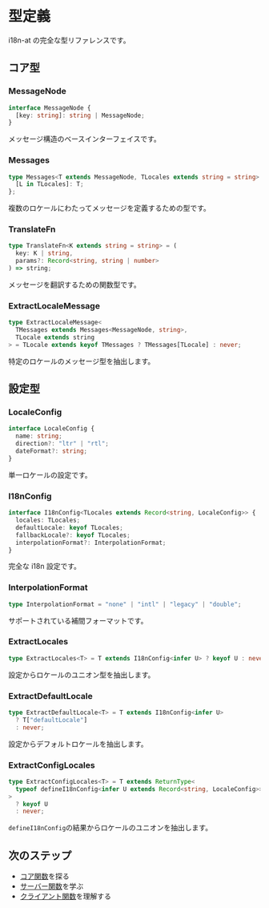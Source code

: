 # 型定義

i18n-at の完全な型リファレンスです。

## コア型

### MessageNode

```typescript
interface MessageNode {
  [key: string]: string | MessageNode;
}
```

メッセージ構造のベースインターフェイスです。

### Messages

```typescript
type Messages<T extends MessageNode, TLocales extends string = string> = {
  [L in TLocales]: T;
};
```

複数のロケールにわたってメッセージを定義するための型です。

### TranslateFn

```typescript
type TranslateFn<K extends string = string> = (
  key: K | string,
  params?: Record<string, string | number>
) => string;
```

メッセージを翻訳するための関数型です。

### ExtractLocaleMessage

```typescript
type ExtractLocaleMessage<
  TMessages extends Messages<MessageNode, string>,
  TLocale extends string
> = TLocale extends keyof TMessages ? TMessages[TLocale] : never;
```

特定のロケールのメッセージ型を抽出します。

## 設定型

### LocaleConfig

```typescript
interface LocaleConfig {
  name: string;
  direction?: "ltr" | "rtl";
  dateFormat?: string;
}
```

単一ロケールの設定です。

### I18nConfig

```typescript
interface I18nConfig<TLocales extends Record<string, LocaleConfig>> {
  locales: TLocales;
  defaultLocale: keyof TLocales;
  fallbackLocale?: keyof TLocales;
  interpolationFormat?: InterpolationFormat;
}
```

完全な i18n 設定です。

### InterpolationFormat

```typescript
type InterpolationFormat = "none" | "intl" | "legacy" | "double";
```

サポートされている補間フォーマットです。

### ExtractLocales

```typescript
type ExtractLocales<T> = T extends I18nConfig<infer U> ? keyof U : never;
```

設定からロケールのユニオン型を抽出します。

### ExtractDefaultLocale

```typescript
type ExtractDefaultLocale<T> = T extends I18nConfig<infer U>
  ? T["defaultLocale"]
  : never;
```

設定からデフォルトロケールを抽出します。

### ExtractConfigLocales

```typescript
type ExtractConfigLocales<T> = T extends ReturnType<
  typeof defineI18nConfig<infer U extends Record<string, LocaleConfig>>
>
  ? keyof U
  : never;
```

`defineI18nConfig`の結果からロケールのユニオンを抽出します。

## 次のステップ

- [コア関数](/ja-jp/api/core-functions)を探る
- [サーバー関数](/ja-jp/api/server-functions)を学ぶ
- [クライアント関数](/ja-jp/api/client-functions)を理解する
